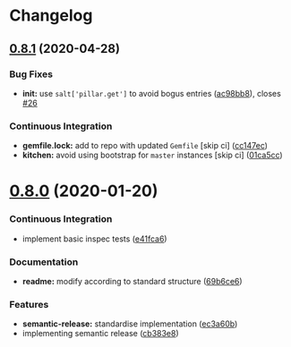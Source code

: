 # Changelog

## [0.8.1](https://github.com/saltstack-formulas/hostsfile-formula/compare/v0.8.0...v0.8.1) (2020-04-28)


### Bug Fixes

* **init:** use `salt['pillar.get']` to avoid bogus entries ([ac98bb8](https://github.com/saltstack-formulas/hostsfile-formula/commit/ac98bb84d7492c1420557ffb0ae09855199f1b12)), closes [#26](https://github.com/saltstack-formulas/hostsfile-formula/issues/26)


### Continuous Integration

* **gemfile.lock:** add to repo with updated `Gemfile` [skip ci] ([cc147ec](https://github.com/saltstack-formulas/hostsfile-formula/commit/cc147ec0e72f0a4b9014d001e008216de13eb208))
* **kitchen:** avoid using bootstrap for `master` instances [skip ci] ([01ca5cc](https://github.com/saltstack-formulas/hostsfile-formula/commit/01ca5cc62af94aff2116190f85a5539c709701ce))

# [0.8.0](https://github.com/saltstack-formulas/hostsfile-formula/compare/v0.7.1...v0.8.0) (2020-01-20)


### Continuous Integration

* implement basic inspec tests ([e41fca6](https://github.com/saltstack-formulas/hostsfile-formula/commit/e41fca66b0cad1bd9e3a1c8f817e307fdb6641eb))


### Documentation

* **readme:** modify according to standard structure ([69b6ce6](https://github.com/saltstack-formulas/hostsfile-formula/commit/69b6ce60c17f9370ec9d95134320289da724d890))


### Features

* **semantic-release:** standardise implementation ([ec3a60b](https://github.com/saltstack-formulas/hostsfile-formula/commit/ec3a60b13092f41976e0c963ecd2c6b458be558f))
* implementing semantic release ([cb383e8](https://github.com/saltstack-formulas/hostsfile-formula/commit/cb383e8367af656d0e47ad38543f0f30e61c9336))
